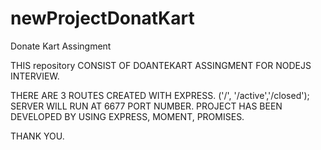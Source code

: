 # newProjectDonatKart
Donate Kart Assingment

THIS repository CONSIST OF DOANTEKART ASSINGMENT FOR NODEJS INTERVIEW.

THERE ARE 3 ROUTES CREATED WITH EXPRESS. ('/', '/active','/closed');
SERVER WILL RUN AT 6677 PORT NUMBER.
PROJECT HAS BEEN DEVELOPED BY USING EXPRESS, MOMENT, PROMISES.

THANK YOU.
